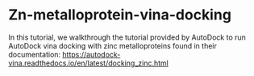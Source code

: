 # Zn-metalloprotein-vina-docking
In this tutorial, we walkthrough the tutorial provided by AutoDock to run AutoDock vina docking with zinc metalloproteins found in their documentation: https://autodock-vina.readthedocs.io/en/latest/docking_zinc.html
